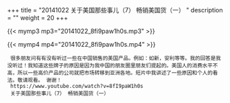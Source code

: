+++
title = "20141022  关于美国那些事儿（7） 畅销美国货（一） "
description = ""
weight = 20
+++

{{< mymp3 mp3="20141022_8fi9paw1h0s.mp3" >}}

{{< mymp4 mp4="20141022_8fi9paw1h0s.mp4" >}}

     很多朋友问有有没有听过一些在中国销售的美国产品。例如：如新，安利等等。我的回答是我没听过！我知道这些牌子的原因是因为我中国的朋友圈里朋友们提起的。美国人的消费水平不高，所以一些高价产品的公司就把市场转移到亚洲各地。短片中我讲述了一些原因和个人的看法。敬请观看。 谢谢！ 
     https://www.youtube.com/watch?v=8fI9paW1h0s 
     关于美国那些事儿（7） 畅销美国货（一） 
